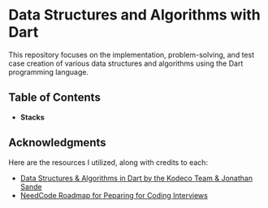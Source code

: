 # Data Structures and Algorithms with Dart

This repository focuses on the implementation, problem-solving, and test case creation of various data structures and algorithms using the Dart programming language.

## Table of Contents

- **Stacks**

## Acknowledgments

Here are the resources I utilized, along with credits to each:

- [Data Structures & Algorithms in Dart by the Kodeco Team & Jonathan Sande](https://www.kodeco.com/books/data-structures-algorithms-in-dart)
- [NeedCode Roadmap for Peparing for Coding Interviews](https://neetcode.io/roadmap)
